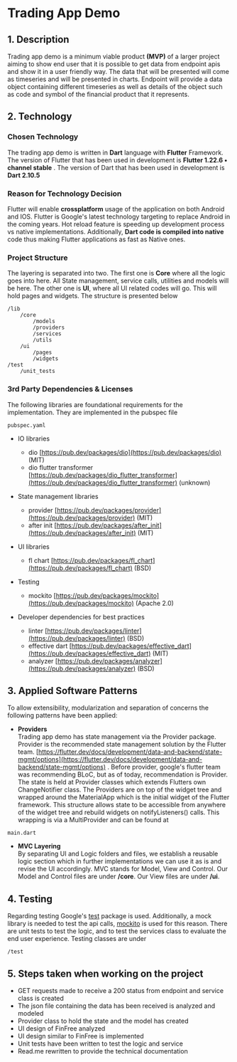 # Trading App Demo


##  1. Description

Trading app demo is a minimum viable product **(MVP)** of a larger project aiming to show end user that it is possible to get data from endpoint apis and show it in a user friendly way.
The data that will be presented will come as timeseries and will be presented in charts.
Endpoint will provide a data object containing different timeseries as well as details of the object such as code and symbol of the financial product that it represents.

## 2. Technology

### Chosen Technology

The trading app demo is written in **Dart** language with **Flutter** Framework. The version of Flutter that has been used in development is **Flutter 1.22.6 • channel stable** . The version of Dart that has been used in development is **Dart 2.10.5**


### Reason for Technology Decision


Flutter will enable **crossplatform** usage of the application on both Android and IOS. Flutter is Google's latest technology targeting to replace Android in the coming years. Hot reload feature is speeding up development process vs native implementations. Additionally, **Dart code is compiled into native** code thus making Flutter applications as fast as Native ones.


### Project Structure
The layering is separated into two. The first one is **Core** where all the logic goes into here. All State management, service calls, utilities and models will be here. The other one is **UI**, where all UI related codes will go. This will hold pages and widgets.
The structure is presented below

```
/lib
	/core
		/models
		/providers
		/services
		/utils
	/ui
		/pages
		/widgets
/test
	/unit_tests
```
### 3rd Party Dependencies & Licenses

The following libraries are foundational requirements for the implementation.
They are implemented in the pubspec file

```
pubspec.yaml

```
- IO libraries
	-  dio [https://pub.dev/packages/dio](https://pub.dev/packages/dio) (MIT)
	-  dio flutter transformer [https://pub.dev/packages/dio_flutter_transformer](https://pub.dev/packages/dio_flutter_transformer) (unknown)

- State management libraries
	-  provider [https://pub.dev/packages/provider](https://pub.dev/packages/provider) (MIT)
	-  after init [https://pub.dev/packages/after_init](https://pub.dev/packages/after_init) (MIT)

- UI libraries
	-  fl chart [https://pub.dev/packages/fl_chart](https://pub.dev/packages/fl_chart) (BSD)

- Testing
	-  mockito [https://pub.dev/packages/mockito](https://pub.dev/packages/mockito) (Apache 2.0)

- Developer dependencies for best practices
	-  linter [https://pub.dev/packages/linter](https://pub.dev/packages/linter) (BSD)
	-  effective dart [https://pub.dev/packages/effective_dart](https://pub.dev/packages/effective_dart) (MIT)
	-  analyzer [https://pub.dev/packages/analyzer](https://pub.dev/packages/analyzer) (BSD)


## 3. Applied Software Patterns

To allow extensibility, modularization and separation of concerns the following patterns have been applied:

- **Providers<br />**
Trading app demo has state management via the Provider package. Provider is the recommended state management solution by the Flutter team.
[https://flutter.dev/docs/development/data-and-backend/state-mgmt/options](https://flutter.dev/docs/development/data-and-backend/state-mgmt/options) .
Before provider, google's flutter team was recommending BLoC, but as of today, recommendation is Provider.
The state is held at Provider classes which extends Flutters own ChangeNotifier class. The Providers are on top of the widget tree and wrapped around the MaterialApp which is the initial widget of the Flutter framework. This structure allows state to be accessible from anywhere of the widget tree and rebuild widgets on notifyListeners() calls. This wrapping is via a MultiProvider and can be found at



```
main.dart
```




- **MVC Layering<br />**
By separating UI and Logic folders and files, we establish a reusable logic section which in further implementations we can use it as is and revise the UI accordingly. MVC stands for Model, View and Control. Our Model and Control files are under **/core**. Our View files are under **/ui**.

## 4. Testing
Regarding testing Google's [test](https://pub.dev/packages/test) package is used. Additionally, a mock library is needed to test the api calls, [mockito](https://pub.dev/packages/mockito) is used for this reason. There are unit tests to test the logic, and to test the services class to evaluate the end user experience. Testing classes are under

```
/test
```

## 5. Steps taken when working on the project
- GET requests made to receive a 200 status from endpoint and service class is created
- The json file containing the data has been received is analyzed and modeled
- Provider class to hold the state and the model has created
- UI design of FinFree analyzed
- UI design similar to FinFree is implemented
- Unit tests have been written to test the logic and service
- Read.me rewritten to provide the technical documentation
